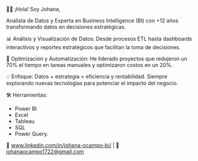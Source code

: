 👋🏼 ¡Hola! Soy Johana, 

Analista de Datos y Experta en Business Intelligence (BI) con +12 años transformando datos en decisiones estratégicas.

📊 Análisis y Visualización de Datos: Desde procesos ETL hasta dashboards interactivos y reportes estratégicos que facilitan la toma de decisiones.

🚀 Optimización y Automatización: He liderado proyectos que redujeron un 70% el tiempo en tareas manuales y optimizaron costos en un 20%.

💡 Enfoque: Datos + estrategia = eficiencia y rentabilidad. Siempre explorando nuevas tecnologías para potenciar el impacto del negocio.

🛠 Herramientas: 
- Power BI
- Excel
- Tableau
- SQL
- Power Query.

🔗 www.linkedin.com/in/johana-ocampo-bi/ | 📧 johanaocampo1722@gmail.com
